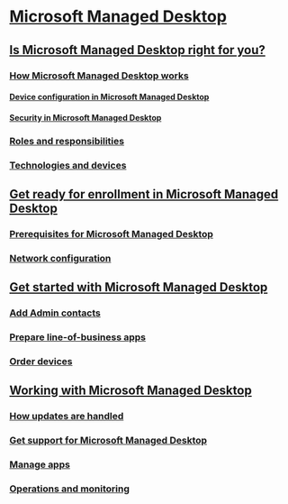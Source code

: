 # [Microsoft Managed Desktop](index.md)
## [Is Microsoft Managed Desktop right for you?](intro/index.md)
### [How Microsoft Managed Desktop works](intro/how-managed-desktop-works.md)
#### [Device configuration in Microsoft Managed Desktop](get-started/device-policies.md)
#### [Security in Microsoft Managed Desktop](get-started/security.md)
### [Roles and responsibilities](intro/roles-and-responsibilities.md)
### [Technologies and devices](intro/technologies-and-devices.md)
## [Get ready for enrollment in Microsoft Managed Desktop](get-ready/index.md)
### [Prerequisites for Microsoft Managed Desktop](intro/prerequisites.md)
### [Network configuration](get-ready/network.md)
## [Get started with Microsoft Managed Desktop](get-started/index.md)
### [Add Admin contacts](get-started/add-admin-contacts.md)
### [Prepare line-of-business apps](get-started/apps.md)
### [Order devices](get-started/devices.md)
## [Working with Microsoft Managed Desktop](working-with-managed-desktop/index.md)
### [How updates are handled](working-with-managed-desktop/updates.md)
### [Get support for Microsoft Managed Desktop](working-with-managed-desktop/support.md)
### [Manage apps](working-with-managed-desktop/manage-apps.md)
### [Operations and monitoring](working-with-managed-desktop/operations-and-monitoring.md)

